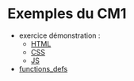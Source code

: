 # Exemples du CM1

- exercice démonstration :
  - [HTML](demo-handler.html)
  - [CSS](demo-handler.css)
  - [JS](demo-handler.js)
- [functions_defs](functions_def.js)
